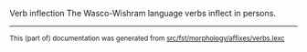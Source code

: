 Verb inflection
The Wasco-Wishram language verbs inflect in persons.

* * *

<small>This (part of) documentation was generated from [src/fst/morphology/affixes/verbs.lexc](https://github.com/giellalt/lang-wac/blob/main/src/fst/morphology/affixes/verbs.lexc)</small>

